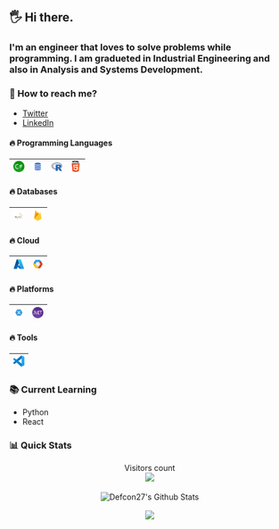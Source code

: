 ## 🖐️ Hi there. 
### I'm an engineer that loves to solve problems while programming. I am gradueted in Industrial Engineering and also in Analysis and Systems Development. 

### 🦅 How to reach me?
- [Twitter](https://twitter.com/marcelopgama) 
- [LinkedIn](https://www.linkedin.com/in/marcelo-gama-8b8111a1/)


#### 🔥 Programming Languages
<img title="C#" alt="C#" width="20px" src="https://raw.githubusercontent.com/github/explore/80688e429a7d4ef2fca1e82350fe8e3517d3494d/topics/csharp/csharp.png" /> | <img title="SQL" alt="SQL" width="20px" src="https://raw.githubusercontent.com/github/explore/80688e429a7d4ef2fca1e82350fe8e3517d3494d/topics/sql/sql.png" /> | <img title="R" alt="R" width="20px" src="https://raw.githubusercontent.com/github/explore/80688e429a7d4ef2fca1e82350fe8e3517d3494d/topics/r/r.png" /> | <img title="HTML" alt="HTML" width="20px" src="https://raw.githubusercontent.com/github/explore/80688e429a7d4ef2fca1e82350fe8e3517d3494d/topics/html/html.png" />
|--|--|--|--|

#### 🔥 Databases
<img title="MySQL" alt="MySQL" width="20px" src="https://raw.githubusercontent.com/github/explore/80688e429a7d4ef2fca1e82350fe8e3517d3494d/topics/mysql/mysql.png" /> | <img title="Firebase" alt="Firebase" width="20px" src="https://raw.githubusercontent.com/github/explore/80688e429a7d4ef2fca1e82350fe8e3517d3494d/topics/firebase/firebase.png" />
|--|--|

#### 🔥 Cloud
<img title="Azure" alt="Azure" width="20px" src="https://raw.githubusercontent.com/github/explore/eaef8552d8b082ffafe2bfc8a5023d47da904aac/topics/azure/azure.png" /> | <img title="Google Cloud" alt="Google Cloud" width="20px" src="https://raw.githubusercontent.com/github/explore/62b74b4ac11782e90fa7c275d62ad1a2855d403d/topics/google-cloud/google-cloud.png" />
|--|--|

#### 🔥 Platforms
<img title="Xamarin" alt="Xamarin" width="20px" src="https://raw.githubusercontent.com/github/explore/80688e429a7d4ef2fca1e82350fe8e3517d3494d/topics/xamarin/xamarin.png" /> | <img title=".Net" alt=".Net" width="20px" src="https://raw.githubusercontent.com/github/explore/93d8a67084f94b2a444e510199a6e7622e5b09a3/topics/dotnet/dotnet.png" />
|--|--|

#### 🔥 Tools
<img title="VS Code" alt="VS Code" width="20px" src="https://raw.githubusercontent.com/github/explore/bbd48b997e8d0bef63f676eca4da5e1f76487b56/topics/visual-studio-code/visual-studio-code.png" /> |
|--|


### 📚 Current Learning
 - Python
 - React

### 📊 Quick Stats

<p align="center"> 
  Visitors count<br>
  <img src="https://profile-counter.glitch.me/marcelopgama/count.svg" />
</p>
<p align="center" orientation="vertical">
<img align="center" src="https://github-readme-stats.vercel.app/api?username=marcelopgama&show_icons=true&line_height=21&theme=react" alt="Defcon27's Github Stats" />
</p>
<p align="center" orientation="vertical">
 <img align="center" src="https://github-readme-stats.vercel.app/api/top-langs/?username=marcelopgama&theme=react&line_height=27&layout=compact" />
</p>

